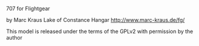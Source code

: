 707 for Flightgear

by Marc Kraus
Lake of Constance Hangar
http://www.marc-kraus.de/fg/

This model is released under the terms of the GPLv2 with permission by the author

